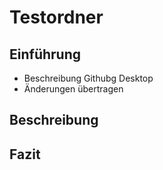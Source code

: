 # Testordner
## Einführung
 - Beschreibung Githubg Desktop
 - Änderungen übertragen
## Beschreibung
## Fazit
